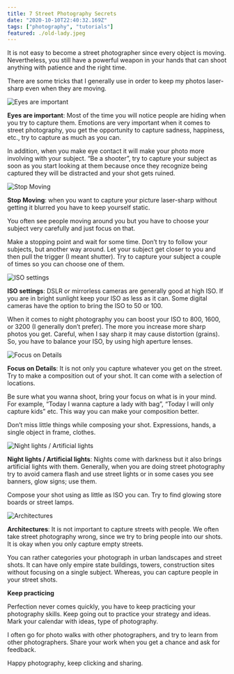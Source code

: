 ```yaml
---
title: 7 Street Photography Secrets
date: "2020-10-10T22:40:32.169Z"
tags: ["photography", "tutorials"]
featured: ./old-lady.jpeg
---
```

It is not easy to become a street photographer since every object is moving. Nevertheless, you still have a powerful weapon in your hands that can shoot anything with patience and the right time.

There are some tricks that I generally use in order to keep my photos laser-sharp even when they are moving.

![Eyes are important](./old-lady.jpeg)

**Eyes are important**: Most of the time you will notice people are hiding when you try to capture them. Emotions are very important when it comes to street photography, you get the opportunity to capture sadness, happiness, etc., try to capture as much as you can.

In addition, when you make eye contact it will make your photo more involving with your subject. “Be a shooter”, try to capture your subject as soon as you start looking at them because once they recognize being captured they will be distracted and your shot gets ruined.


![Stop Moving](./stop-moving.jpeg)

**Stop Moving**: when you want to capture your picture laser-sharp without getting it blurred you have to keep yourself static.

You often see people moving around you but you have to choose your subject very carefully and just focus on that.

Make a stopping point and wait for some time. Don’t try to follow your subjects, but another way around. Let your subject get closer to you and then pull the trigger (I meant shutter). Try to capture your subject a couple of times so you can choose one of them.


![ISO settings](./iso-settings.jpeg)

**ISO settings**: DSLR or mirrorless cameras are generally good at high ISO. If you are in bright sunlight keep your ISO as less as it can. Some digital cameras have the option to bring the ISO to 50 or 100.

When it comes to night photography you can boost your ISO to 800, 1600, or 3200 (I generally don’t prefer). The more you increase more sharp photos you get. Careful, when I say sharp it may cause distortion (grains). So, you have to balance your ISO, by using high aperture lenses.


![Focus on Details](./focus-on-details.jpeg)

**Focus on Details**: It is not only you capture whatever you get on the street. Try to make a composition out of your shot. It can come with a selection of locations.

Be sure what you wanna shoot, bring your focus on what is in your mind. For example, “Today I wanna capture a lady with bag”, “Today I will only capture kids” etc. This way you can make your composition better.

Don’t miss little things while composing your shot. Expressions, hands, a single object in frame, clothes.


![Night lights / Artificial lights](./night-lights.jpeg)

**Night lights / Artificial lights**: Nights come with darkness but it also brings artificial lights with them. Generally, when you are doing street photography try to avoid camera flash and use street lights or in some cases you see banners, glow signs; use them.

Compose your shot using as little as ISO you can. Try to find glowing store boards or street lamps.


![Architectures](./architectures.jpeg)

**Architectures**: It is not important to capture streets with people. We often take street photography wrong, since we try to bring people into our shots. It is okay when you only capture empty streets.

You can rather categories your photograph in urban landscapes and street shots. It can have only empire state buildings, towers, construction sites without focusing on a single subject. Whereas, you can capture people in your street shots.

**Keep practicing**

Perfection never comes quickly, you have to keep practicing your photography skills. Keep going out to practice your strategy and ideas. Mark your calendar with ideas, type of photography.

I often go for photo walks with other photographers, and try to learn from other photographers. Share your work when you get a chance and ask for feedback.

Happy photography, keep clicking and sharing.